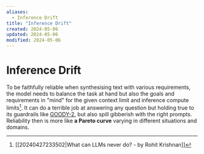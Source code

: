 ```yaml
---
aliases:
  - Inference Drift
title: "Inference Drift"
created: 2024-05-06
updated: 2024-05-06
modified: 2024-05-06
---
```


# Inference Drift

To be faithfully reliable when synthesising text with various requirements, the model needs to balance the task at hand but also the goals and requirements in "mind" for the given context limit and inference compute limits[^1]. It can do a terrible job at answering any question but holding true to its guardrails like [GOODY-2](https://www.goody2.ai/), but also spill gibberish with the right prompts. Reliability then is more like **a Pareto curve** varying in different situations and domains.

[^1]: [[20240427233502|What can LLMs never do? - by Rohit Krishnan]]